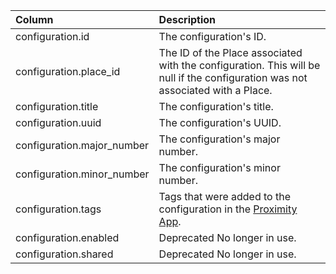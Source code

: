 | Column | Description |
| :--- | :--- |
| configuration.id | The configuration's ID. |
| configuration.place_id | The ID of the Place associated with the configuration. This will be null if the configuration was not associated with a Place. |
| configuration.title | The configuration's title. |
| configuration.uuid | The configuration's UUID. |
| configuration.major_number | The configuration's major number. |
| configuration.minor_number | The configuration's minor number. |
| configuration.tags | Tags that were added to the configuration in the [Proximity App](https://app.rover.io/proximity). |
| configuration.enabled | <span class="deprecated">Deprecated</span> No longer in use. |
| configuration.shared | <span class="deprecated">Deprecated</span> No longer in use. |
